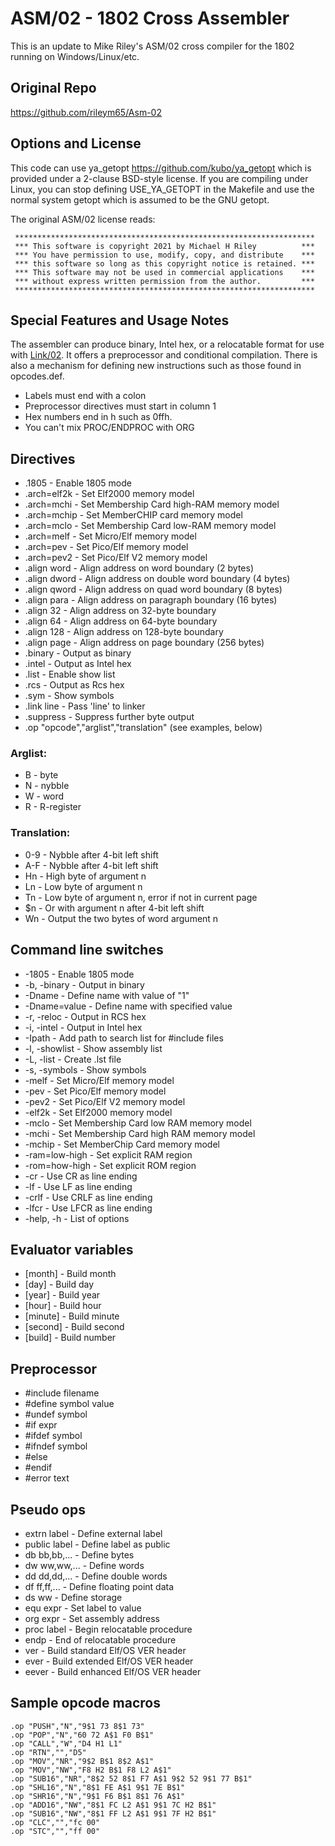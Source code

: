 
# ASM/02 - 1802 Cross Assembler

This is an update to Mike Riley's ASM/02 cross compiler for the 1802 running on Windows/Linux/etc.

## Original Repo
https://github.com/rileym65/Asm-02


## Options and License

This code can use ya_getopt https://github.com/kubo/ya_getopt which is provided under a 2-clause BSD-style license.
If you are compiling under Linux, you can stop defining USE_YA_GETOPT in the Makefile and use the normal system
getopt which is assumed to be the GNU getopt.

The original ASM/02 license reads:
```
 *******************************************************************
 *** This software is copyright 2021 by Michael H Riley          ***
 *** You have permission to use, modify, copy, and distribute    ***
 *** this software so long as this copyright notice is retained. ***
 *** This software may not be used in commercial applications    ***
 *** without express written permission from the author.         ***
 *******************************************************************
```

## Special Features and Usage Notes
The assembler can produce binary, Intel hex, or a relocatable format for use with [Link/02](https://github.com/rileym65/Link-02). It offers a preprocessor and conditional compilation. There is also a mechanism for defining new instructions
such as those found in opcodes.def.

* Labels must end with a colon
* Preprocessor directives must start in column 1
* Hex numbers end in h such as 0ffh.
* You can't mix PROC/ENDPROC with ORG

## Directives

* .1805        - Enable 1805 mode
* .arch=elf2k  - Set Elf2000 memory model
* .arch=mchi   - Set Membership Card high-RAM memory model
* .arch=mchip  - Set MemberCHIP card memory model
* .arch=mclo   - Set Membership Card low-RAM memory model
* .arch=melf   - Set Micro/Elf memory model
* .arch=pev    - Set Pico/Elf memory model
* .arch=pev2   - Set Pico/Elf V2 memory model
* .align word  - Align address on word boundary (2 bytes)
* .align dword - Align address on double word boundary (4 bytes)
* .align qword - Align address on quad word boundary (8 bytes)
* .align para  - Align address on paragraph boundary (16 bytes)
* .align 32    - Align address on 32-byte boundary
* .align 64    - Align address on 64-byte boundary
* .align 128   - Align address on 128-byte boundary
* .align page  - Align address on page boundary (256 bytes)
* .binary      - Output as binary
* .intel       - Output as Intel hex
* .list        - Enable show list
* .rcs         - Output as Rcs hex
* .sym         - Show symbols
* .link line   - Pass 'line' to linker
* .suppress    - Suppress further byte output
* .op "opcode","arglist","translation" (see examples, below)

### Arglist:

*  B - byte
*  N - nybble
*  W - word
*  R - R-register

### Translation:
*  0-9 - Nybble after 4-bit left shift
*  A-F - Nybble after 4-bit left shift
*  Hn  - High byte of argument n
*  Ln  - Low byte of argument n
*  Tn  - Low byte of argument n, error if not in current page
*  $n  - Or with argument n after 4-bit left shift
*  Wn  - Output the two bytes of word argument n

## Command line switches
  * -1805         - Enable 1805 mode
  * -b, -binary   - Output in binary
  * -Dname        - Define name with value of "1"
  * -Dname=value  - Define name with specified value
  * -r, -reloc    - Output in RCS hex
  * -i, -intel     - Output in Intel hex
  * -Ipath        - Add path to search list for #include files
  * -l, -showlist - Show assembly list
  * -L, -list     - Create .lst file
  * -s, -symbols  - Show symbols
  * -melf         - Set Micro/Elf memory model
  * -pev          - Set Pico/Elf memory model
  * -pev2         - Set Pico/Elf V2 memory model
  * -elf2k        - Set Elf2000 memory model
  * -mclo         - Set Membership Card low RAM memory model
  * -mchi         - Set Membership Card high RAM memory model
  * -mchip        - Set MemberChip Card memory model
  * -ram=low-high - Set explicit RAM region
  * -rom=how-high - Set explicit ROM region
  * -cr           - Use CR as line ending
  * -lf           - Use LF as line ending
  * -crlf         - Use CRLF as line ending
  * -lfcr         - Use LFCR as line ending
  * -help, -h     - List of options

## Evaluator variables
* [month]         - Build month
* [day]           - Build day
* [year]          - Build year
* [hour]          - Build hour
* [minute]        - Build minute
* [second]        - Build second
* [build]         - Build number

## Preprocessor
*   #include filename
*   #define symbol value
*   #undef symbol
*   #if expr
*   #ifdef symbol
*   #ifndef symbol
*   #else
*   #endif
*   #error text

## Pseudo ops
* extrn label   - Define external label
* public label  - Define label as public
* db  bb,bb,... - Define bytes
* dw  ww,ww,... - Define words
* dd  dd,dd,... - Define double words
* df  ff,ff,... - Define floating point data
* ds  ww        - Define storage
* equ expr      - Set label to value
* org expr      - Set assembly address
* proc label    - Begin relocatable procedure
*   endp          - End of relocatable procedure
*   ver           - Build standard Elf/OS VER header
*   ever          - Build extended Elf/OS VER header
*   eever         - Build enhanced Elf/OS VER header
  
## Sample opcode macros
```
.op "PUSH","N","9$1 73 8$1 73"
.op "POP","N","60 72 A$1 F0 B$1"
.op "CALL","W","D4 H1 L1"
.op "RTN","","D5"
.op "MOV","NR","9$2 B$1 8$2 A$1"
.op "MOV","NW","F8 H2 B$1 F8 L2 A$1"
.op "SUB16","NR","8$2 52 8$1 F7 A$1 9$2 52 9$1 77 B$1"
.op "SHL16","N","8$1 FE A$1 9$1 7E B$1"
.op "SHR16","N","9$1 F6 B$1 8$1 76 A$1"
.op "ADD16","NW","8$1 FC L2 A$1 9$1 7C H2 B$1"
.op "SUB16","NW","8$1 FF L2 A$1 9$1 7F H2 B$1"
.op "CLC","","fc 00"
.op "STC","","ff 00"
```

